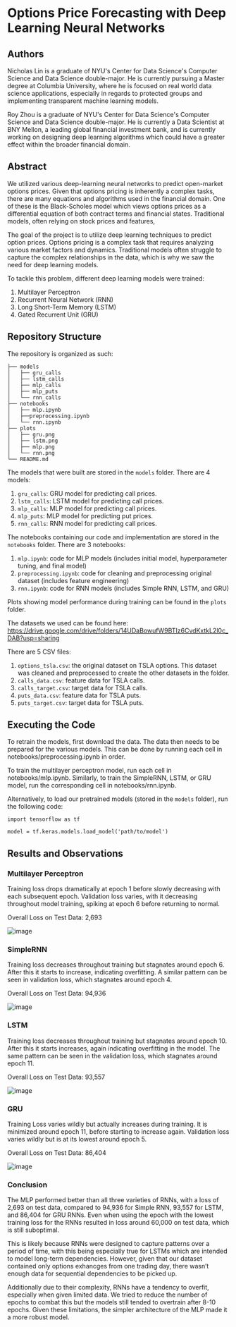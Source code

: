 # Options Price Forecasting with Deep Learning Neural Networks

## Authors 
Nicholas Lin is a graduate of NYU's Center for Data Science's Computer Science and Data Science double-major. He is currently pursuing a Master degree at Columbia University, where he is focused on real world data science applications, especially in regards to protected groups and implementing transparent machine learning models.

Roy Zhou is a graduate of NYU's Center for Data Science's Computer Science and Data Science double-major. He is currently a Data Scientist at BNY Mellon, a leading global financial investment bank, and is currently working on designing deep learning algorithms which could have a greater effect within the broader financial domain.

## Abstract
We utilized various deep-learning neural networks to predict open-market options prices. Given that options pricing is inherently a complex tasks, there are many equations and algorithms used in the financial domain. One of these is the Black-Scholes model which views options prices as a differential equation of both contract terms and financial states. Traditional models, often relying on stock prices and features,


The goal of the project is to utilize deep learning techniques to predict option prices. Options pricing is a complex task that requires analyzing various market factors and dynamics. Traditional models often struggle to capture the complex relationships in the data, which is why we saw the need for deep learning models. 

To tackle this problem, different deep learning models were trained:
1. Multilayer Perceptron
2. Recurrent Neural Network (RNN)
3. Long Short-Term Memory (LSTM)
4. Gated Recurrent Unit (GRU)

 
## Repository Structure
The repository is organized as such:
```
├── models
│	├── gru_calls
│	├── lstm_calls
│	├── mlp_calls
│	├── mlp_puts
│	└── rnn_calls
├── notebooks
│	├── mlp.ipynb
│	├──preprocessing.ipynb
│	└── rnn.ipynb
├── plots
│	├── gru.png
│	├── lstm.png
│	├── mlp.png
│	└── rnn.png
└── README.md
```

The models that were built are stored in the `models` folder. There are 4 models:
1. `gru_calls`: GRU model for predicting call prices.
2. `lstm_calls`: LSTM model for predicting call prices.
3. `mlp_calls`: MLP model for predicting call prices.
4. `mlp_puts`: MLP model for predicting put prices.
5. `rnn_calls`: RNN model for predicting call prices.

The notebooks containing our code and implementation are stored in the `notebooks` folder. There are 3 notebooks:
1. `mlp.ipynb`: code for MLP models (includes initial model, hyperparameter tuning, and final model)
2. `preprocessing.ipynb`: code for cleaning and preprocessing original dataset (includes feature engineering) 
3. `rnn.ipynb`: code for RNN models (includes Simple RNN, LSTM, and GRU)

Plots showing model performance during training can be found in the `plots` folder.

The datasets we used can be found here: https://drive.google.com/drive/folders/14UDaBowufW9BTIz6CvdKxtkL2l0c_DAB?usp=sharing

There are 5 CSV files:
 1. `options_tsla.csv`: the original dataset on TSLA options. This dataset was cleaned and preprocessed to create the other datasets in the folder.
 2. `calls_data.csv`: feature data for TSLA calls.
 3. `calls_target.csv`: target data for TSLA calls.
 4. `puts_data.csv`: feature data for TSLA puts.
 5. `puts_target.csv`: target data for TSLA puts.

## Executing the Code
To retrain the models, first download the data. The data then needs to be prepared for the various models. This can be done by running each cell in notebooks/preprocessing.ipynb in order.

To train the multilayer perceptron model, run each cell in notebooks/mlp.ipynb. Similarly, to train the SimpleRNN, LSTM, or GRU model, run the corresponding cell in notebooks/rnn.ipynb.

Alternatively, to load our pretrained models (stored in the `models` folder), run the following code:
```
import tensorflow as tf

model = tf.keras.models.load_model('path/to/model')
```

## Results and Observations
### Multilayer Perceptron
Training loss drops dramatically at epoch 1 before slowly decreasing with each subsequent epoch. Validation loss varies, with it decreasing throughout model training, spiking at epoch 6 before returning to normal. 

Overall Loss on Test Data: 2,693

![image](plots/mlp.png)

### SimpleRNN
Training loss decreases throughout training but stagnates around epoch 6. After this it starts to increase, indicating overfitting. A similar pattern can be seen in validation loss, which stagnates around epoch 4.

Overall Loss on Test Data: 94,936

![image](plots/rnn.png)

### LSTM
Training loss decreases throughout training but stagnates around epoch 10. After this it starts increases, again indicating overfitting in the model. The same pattern can be seen in the validation loss, which stagnates around epoch 11.

Overall Loss on Test Data: 93,557

![image](plots/lstm.png)

### GRU
Training Loss varies wildly but actually increases during  training. It is minimized around epoch 11, before starting to increase again. Validation loss varies wildly but is at its lowest around epoch 5.

Overall Loss on Test Data: 86,404

![image](plots/gru.png)

### Conclusion
The MLP performed better than all three varieties of RNNs, with a loss of 2,693 on test data, compared to 94,936 for Simple RNN, 93,557 for LSTM, and 86,404 for GRU RNNs. Even when using the epoch with the lowest training loss for the RNNs resulted in loss around 60,000 on test data, which is still suboptimal.

This is likely because RNNs were designed to capture patterns over a period of time, with this being especially true for LSTMs which are intended to model long-term dependencies. However, given that our dataset contained only options exhancges from one trading day, there wasn’t enough data for sequential dependencies to be picked up.

Additionally due to their complexity, RNNs have a tendency to overfit, especially when given limited data. We tried to reduce the number of epochs to combat this but the models still tended to overtrain after 8-10 epochs. Given these limitations, the simpler architecture of the MLP made it a more robust model.

